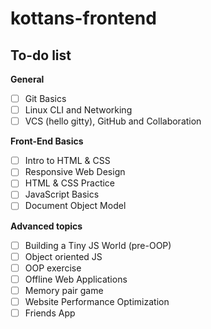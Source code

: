# kottans-frontend

## To-do list

**General**
- [ ] Git Basics
- [ ] Linux CLI and Networking
- [ ] VCS (hello gitty), GitHub and Collaboration

**Front-End Basics**
- [ ] Intro to HTML & CSS
- [ ] Responsive Web Design
- [ ] HTML & CSS Practice
- [ ] JavaScript Basics
- [ ] Document Object Model

**Advanced topics**
- [ ] Building a Tiny JS World (pre-OOP)
- [ ] Object oriented JS
- [ ] OOP exercise
- [ ] Offline Web Applications
- [ ] Memory pair game
- [ ] Website Performance Optimization
- [ ] Friends App 
